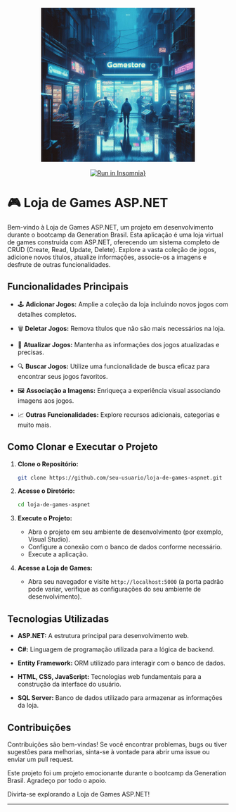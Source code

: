 <p align="center">
<img  height="350em" src="https://github.com/paperspls/Loja_de_Games_ASP.NET/blob/main/repositoryimage.jpeg">
</p>

<div align="center">
    
[![Run in Insomnia}](https://insomnia.rest/images/run.svg)](https://insomnia.rest/run/?label=Loja_de_Games_ASP.NET&uri=https%3A%2F%2Fraw.githubusercontent.com%2Fpaperspls%2FLoja_de_Games_ASP.NET%2Fmain%2FLojaGames%2FProperties%2FlaunchSettings.json)
</div>

# 🎮 Loja de Games ASP.NET

Bem-vindo à Loja de Games ASP.NET, um projeto em desenvolvimento durante o bootcamp da Generation Brasil. Esta aplicação é uma loja virtual de games construída com ASP.NET, oferecendo um sistema completo de CRUD (Create, Read, Update, Delete). Explore a vasta coleção de jogos, adicione novos títulos, atualize informações, associe-os a imagens e desfrute de outras funcionalidades.

## Funcionalidades Principais

- 🕹️ **Adicionar Jogos:** Amplie a coleção da loja incluindo novos jogos com detalhes completos.

- 🗑️ **Deletar Jogos:** Remova títulos que não são mais necessários na loja.

- 🔄 **Atualizar Jogos:** Mantenha as informações dos jogos atualizadas e precisas.

- 🔍 **Buscar Jogos:** Utilize uma funcionalidade de busca eficaz para encontrar seus jogos favoritos.

- 🖼️ **Associação a Imagens:** Enriqueça a experiência visual associando imagens aos jogos.

- 📈 **Outras Funcionalidades:** Explore recursos adicionais, categorias e muito mais.

## Como Clonar e Executar o Projeto

1. **Clone o Repositório:**
    ```bash
    git clone https://github.com/seu-usuario/loja-de-games-aspnet.git
    ```

2. **Acesse o Diretório:**
    ```bash
    cd loja-de-games-aspnet
    ```

3. **Execute o Projeto:**
    - Abra o projeto em seu ambiente de desenvolvimento (por exemplo, Visual Studio).
    - Configure a conexão com o banco de dados conforme necessário.
    - Execute a aplicação.

4. **Acesse a Loja de Games:**
    - Abra seu navegador e visite `http://localhost:5000` (a porta padrão pode variar, verifique as configurações do seu ambiente de desenvolvimento).

## Tecnologias Utilizadas

- **ASP.NET:** A estrutura principal para desenvolvimento web.
  
- **C#:** Linguagem de programação utilizada para a lógica de backend.

- **Entity Framework:** ORM utilizado para interagir com o banco de dados.

- **HTML, CSS, JavaScript:** Tecnologias web fundamentais para a construção da interface do usuário.

- **SQL Server:** Banco de dados utilizado para armazenar as informações da loja.

## Contribuições

Contribuições são bem-vindas! Se você encontrar problemas, bugs ou tiver sugestões para melhorias, sinta-se à vontade para abrir uma issue ou enviar um pull request.

Este projeto foi um projeto emocionante durante o bootcamp da Generation Brasil. Agradeço por todo o apoio.

Divirta-se explorando a Loja de Games ASP.NET!

---
